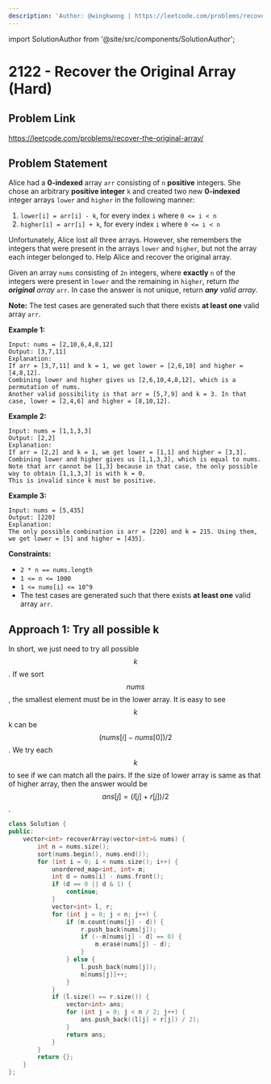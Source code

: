 ```yaml
---
description: 'Author: @wingkwong | https://leetcode.com/problems/recover-the-original-array/'
---
```


import SolutionAuthor from '@site/src/components/SolutionAuthor';

# 2122 - Recover the Original Array (Hard)

## Problem Link

https://leetcode.com/problems/recover-the-original-array/

## Problem Statement

Alice had a **0-indexed** array `arr` consisting of `n` **positive** integers. She chose an arbitrary **positive integer** `k` and created two new **0-indexed** integer arrays `lower` and `higher` in the following manner:

1. `lower[i] = arr[i] - k`, for every index `i` where `0 <= i < n`
2. `higher[i] = arr[i] + k`, for every index `i` where `0 <= i < n`

Unfortunately, Alice lost all three arrays. However, she remembers the integers that were present in the arrays `lower` and `higher`, but not the array each integer belonged to. Help Alice and recover the original array.

Given an array `nums` consisting of `2n` integers, where **exactly** `n` of the integers were present in `lower` and the remaining in `higher`, return _the **original** array_ `arr`. In case the answer is not unique, return _**any** valid array_.

**Note:** The test cases are generated such that there exists **at least one** valid array `arr`.

**Example 1:**

```
Input: nums = [2,10,6,4,8,12]
Output: [3,7,11]
Explanation:
If arr = [3,7,11] and k = 1, we get lower = [2,6,10] and higher = [4,8,12].
Combining lower and higher gives us [2,6,10,4,8,12], which is a permutation of nums.
Another valid possibility is that arr = [5,7,9] and k = 3. In that case, lower = [2,4,6] and higher = [8,10,12]. 
```

**Example 2:**

```
Input: nums = [1,1,3,3]
Output: [2,2]
Explanation:
If arr = [2,2] and k = 1, we get lower = [1,1] and higher = [3,3].
Combining lower and higher gives us [1,1,3,3], which is equal to nums.
Note that arr cannot be [1,3] because in that case, the only possible way to obtain [1,1,3,3] is with k = 0.
This is invalid since k must be positive.
```

**Example 3:**

```
Input: nums = [5,435]
Output: [220]
Explanation:
The only possible combination is arr = [220] and k = 215. Using them, we get lower = [5] and higher = [435].
```

**Constraints:**

* `2 * n == nums.length`
* `1 <= n <= 1000`
* `1 <= nums[i] <= 10^9`
* The test cases are generated such that there exists **at least one** valid array `arr`.

## Approach 1: Try all possible k

In short, we just need to try all possible $$k$$. If we sort $$nums$$, the smallest element must be in the lower array. It is easy to see $$k$$k can be $$(nums[i]−nums[0])/2$$. We try each $$k$$ to see if we can match all the pairs. If the size of lower array is same as that of higher array, then the answer would be $$ans[j]=(l[j]+r[j])/2$$.

<SolutionAuthor name="@wingkwong"/>

```cpp
class Solution {
public:
    vector<int> recoverArray(vector<int>& nums) {
        int n = nums.size();
        sort(nums.begin(), nums.end());
        for (int i = 0; i < nums.size(); i++) {
            unordered_map<int, int> m;
            int d = nums[i] - nums.front();
            if (d == 0 || d & 1) {
                continue;
            }
            vector<int> l, r;
            for (int j = 0; j < n; j++) {
                if (m.count(nums[j] - d)) {
                    r.push_back(nums[j]);
                    if (--m[nums[j] - d] == 0) {
                        m.erase(nums[j] - d);
                    }
                } else {
                    l.push_back(nums[j]);
                    m[nums[j]]++;
                }
            }
            if (l.size() == r.size()) {
                vector<int> ans;
                for (int j = 0; j < n / 2; j++) {
                    ans.push_back((l[j] + r[j]) / 2);
                }
                return ans;
            }
        }
        return {};
    }
};
```
